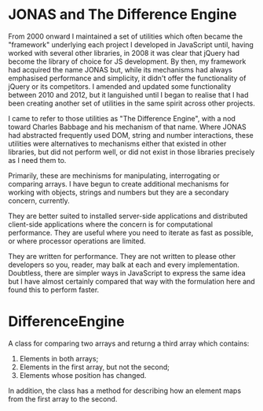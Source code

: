 JONAS and The Difference Engine
================

From 2000 onward I maintained a set of utilities which often became the "framework" underlying each project I developed in JavaScript until, having worked with several other libraries, in 2008 it was clear that jQuery had become the library of choice for JS development. By then, my framework had acquired the name JONAS but, while its mechanisms had always emphasised performance and simplicity, it didn't offer the functionality of jQuery or its competitors. I amended and updated some functionality between 2010 and 2012, but it languished until I began to realise that I had been creating another set of utilities in the same spirit across other projects. 

I came to refer to those utilities as "The Difference Engine", with a nod toward Charles Babbage and his mechanism of that name. Where JONAS had abstracted frequently used DOM, string and number interactions, these utilities were alternatives to mechanisms either that existed in other libraries, but did not perform well, or did not exist in those libraries precisely as I need them to.

Primarily, these are mechinisms for manipulating, interrogating or comparing arrays. I have begun to create additional mechanisms for working with objects, strings and numbers but they are a secondary concern, currently.

They are better suited to installed server-side applications and distributed client-side applications where the concern is for computational performance. They are useful where you need to iterate as fast as possible, or where processor operations are limited. 

They are written for performance. They are not written to please other developers so you, reader, may balk at each and every implementation. Doubtless, there are simpler ways in JavaScript to express the same idea but I have almost certainly compared that way with the formulation here and found this to perform faster.

DifferenceEngine
================

A class for comparing two arrays and returng a third array which contains:

  1.  Elements in both arrays;
  2.  Elements in the first array, but not the second;
  3.  Elements whose position has changed.

In addition, the class has a method for describing how an element maps from the first array to the second.
